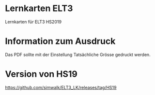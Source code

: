 # Lernkarten ELT3
Lernkarten für ELT3 HS2019

# Information zum Ausdruck
Das PDF sollte mit der Einstellung Tatsächliche Grösse gedruckt werden.

# Version von HS19
https://github.com/simwalk/ELT3_LK/releases/tag/HS19
